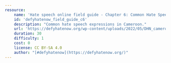 ```yaml
---
resource:
    name: 'Hate speech online field guide - Chapter 6: Common Hate Speech Expressions in Cameroon'
    id: 'defyhatenow_field_guide_c6'
    description: "Common hate speech expressions in Cameroon."
    url: 'https://defyhatenow.org/wp-content/uploads/2022/05/DHN_cameroon_field_guide_EN_2021_chapter6.pdf'
    duration: 30
    difficulty: 1
    cost: 0 
    license: CC BY-SA 4.0
    author: "[#defyhatenow](https://defyhatenow.org/)"
---
```

